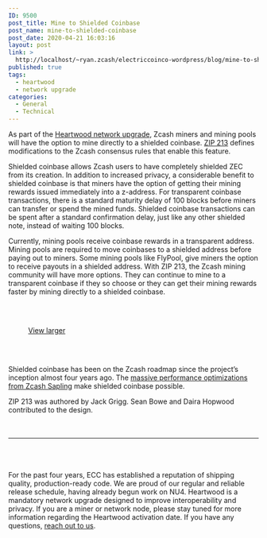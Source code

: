 ```yaml
---
ID: 9500
post_title: Mine to Shielded Coinbase
post_name: mine-to-shielded-coinbase
post_date: 2020-04-21 16:03:16
layout: post
link: >
  http://localhost/~ryan.zcash/electriccoinco-wordpress/blog/mine-to-shielded-coinbase/
published: true
tags:
  - heartwood
  - network upgrade
categories:
  - General
  - Technical
---
```

<!-- wp:paragraph -->
<p>As part of the <a href="https://dev-electriccoinco-wordpress.pantheonsite.io/blog/introducing-heartwood/">Heartwood network upgrade</a>, Zcash miners and mining pools will have the option to mine directly to a shielded coinbase. <a rel="noreferrer noopener" href="https://zips.z.cash/zip-0213" target="_blank">ZIP 213</a> defines modifications to the Zcash consensus rules that enable this feature.</p>
<!-- /wp:paragraph -->

<!-- wp:paragraph -->
<p>Shielded coinbase allows Zcash users to have completely shielded ZEC from its creation. In addition to increased privacy, a considerable benefit to shielded coinbase is that miners have the option of getting their mining rewards issued immediately into a z-address. For transparent coinbase transactions, there is a standard maturity delay of 100 blocks before miners can transfer or spend the mined funds. Shielded coinbase transactions can be spent after a standard confirmation delay, just like any other shielded note, instead of waiting 100 blocks.&nbsp;</p>
<!-- /wp:paragraph -->

<!-- wp:paragraph -->
<p>Currently, mining pools receive coinbase rewards in a transparent address. Mining pools are required to move coinbases to a shielded address before paying out to miners. Some mining pools like FlyPool, give miners the option to receive payouts in a shielded address. With ZIP 213, the Zcash mining community will have more options. They can continue to mine to a transparent coinbase if they so choose or they can get their mining rewards faster by mining directly to a shielded coinbase.</p>
<!-- /wp:paragraph -->

<!-- wp:spacer {"height":33} -->
<div style="height:33px" aria-hidden="true" class="wp-block-spacer"></div>
<!-- /wp:spacer -->

<!-- wp:image {"id":9509,"sizeSlug":"large"} -->
<figure class="wp-block-image size-large"><img src="https://dev-electriccoinco-wordpress.pantheonsite.io/wp-content/uploads/2020/04/mine-to-shielded-1024x943.png" alt="" class="wp-image-9509"/><figcaption><a href="https://dev-electriccoinco-wordpress.pantheonsite.io/wp-content/uploads/2020/04/mine-to-shielded.png" target="_blank" rel="noreferrer noopener">View larger</a></figcaption></figure>
<!-- /wp:image -->

<!-- wp:spacer {"height":33} -->
<div style="height:33px" aria-hidden="true" class="wp-block-spacer"></div>
<!-- /wp:spacer -->

<!-- wp:paragraph -->
<p>Shielded coinbase has been on the Zcash roadmap since the project’s inception almost four years ago. The <a href="https://dev-electriccoinco-wordpress.pantheonsite.io/blog/reducing-shielded-proving-time-in-sapling/">massive performance optimizations from Zcash Sapling</a> make shielded coinbase possible.</p>
<!-- /wp:paragraph -->

<!-- wp:paragraph -->
<p>ZIP 213 was authored by Jack Grigg. Sean Bowe and Daira Hopwood contributed to the design.</p>
<!-- /wp:paragraph -->

<!-- wp:spacer {"height":20} -->
<div style="height:20px" aria-hidden="true" class="wp-block-spacer"></div>
<!-- /wp:spacer -->

<!-- wp:separator -->
<hr class="wp-block-separator"/>
<!-- /wp:separator -->

<!-- wp:spacer {"height":20} -->
<div style="height:20px" aria-hidden="true" class="wp-block-spacer"></div>
<!-- /wp:spacer -->

<!-- wp:paragraph -->
<p><br>For the past four years, ECC has established a reputation of shipping quality, production-ready code. We are proud of our regular and reliable release schedule, having already begun work on NU4. Heartwood is a mandatory network upgrade designed to improve interoperability and privacy. If you are a miner or network node, please stay tuned for more information regarding the Heartwood activation date. If you have any questions, <a href="https://discord.gg/PgcDjbm">reach out to us</a>.</p>
<!-- /wp:paragraph -->